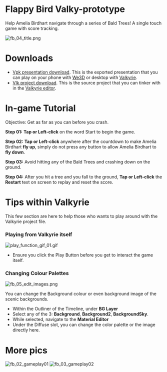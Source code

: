 # Flappy Bird Valky-prototype
Help Amelia Birdhart navigate through a series of Bald Trees! A single touch game with score tracking.  

![fb_04_title.png](https://cdn2.talansoft.com/ftp/img/tutorial_sample_images/fb_04_title.png)  

# Downloads
- [Vpk presentation download](https://cdn2.talansoft.com/ftp/samples/FlappyBird.vpk). This is the exported presentation that you can play on your phone with [We3D](https://www.talansoft.com/vlk/downloads#we3d) or desktop with [Valkyrie](https://www.talansoft.com/vlk/downloads#vlk).
- [Vlk project download](https://cdn2.talansoft.com/ftp/samples/FlappyBird.zip). This is the source project that you can tinker with in the [Valkyrie editor](https://www.talansoft.com/vlk/downloads#vlk).

# In-game Tutorial
Objective: Get as far as you can before you crash. 

**Step 01:** **Tap or Left-click** on the word Start to begin the game.

**Step 02:** **Tap or Left-click** anywhere after the countdown to make Amelia Birdhart **fly up**, simply do not press any button to allow Amelia Birdhart to **fly down**. 

**Step 03:** Avoid hitting any of the Bald Trees and crashing down on the ground.
 
**Step 04:** After you hit a tree and you fall to the ground, **Tap or Left-click** the **Restart** text on screen to replay and reset the score.

# Tips within Valkyrie 
This few section are here to help those who wants to play around with the Valkyrie project file. 

### Playing from Valkyrie itself 
![play_function_gif_01.gif](https://cdn2.talansoft.com/ftp/img/tutorial_sample_images/tutorial_sample_images/recent/play_function_gif_01.gif)  

* Ensure you click the Play Button before you get to interact the game itself.  

### Changing Colour Palettes 
![fb_05_edit_images.png](https://cdn2.talansoft.com/ftp/img/tutorial_basic_images/tutorial_sample_images/fb_05_edit_images.png)

You can change the Background colour or even background image of the scenic backgrounds.

* Within the Outliner of the Timeline, under **BG Layer**
* Select any of the 3: **Background**, **Background2**, **BackgroundSky**.
* While selected, navigate to the **Material Editor** 
* Under the Diffuse slot, you can change the color palette or the image directly here.

# More pics
![fb_02_gameplay01](https://cdn2.talansoft.com/ftp/img/tutorial_sample_images/fb_02_gameplay01.png)
![fb_03_gameplay02](https://cdn2.talansoft.com/ftp/img/tutorial_sample_images/fb_03_gameplay02.png)

